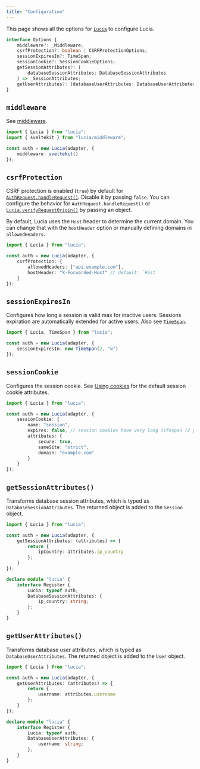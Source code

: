 ```yaml
---
title: "Configuration"
---
```


This page shows all the options for [`Lucia`]() to configure Lucia.

```ts
interface Options {
	middleware?: _Middleware;
	csrfProtection?: boolean | CSRFProtectionOptions;
	sessionExpiresIn?: TimeSpan;
	sessionCookie?: SessionCookieOptions;
	getSessionAttributes?: (
		databaseSessionAttributes: DatabaseSessionAttributes
	) => _SessionAttributes;
	getUserAttributes?: (databaseUserAttributes: DatabaseUserAttributes) => _UserAttributes;
}
```

## `middleware`

See [middleware]().

```ts
import { Lucia } from "lucia";
import { sveltekit } from "lucia/middleware";

const auth = new Lucia(adapter, {
	middleware: sveltekit()
});
```

## `csrfProtection`

CSRF protection is enabled (`true`) by default for [`AuthRequest.handleRequest()`](). Disable it by passing `false`. You can configure the behavior for `AuthRequest.handleRequest()` or [`Lucia.verifyRequestOrigin()`]() by passing an object.

By default, Lucia uses the `Host` header to determine the current domain. You can change that with the `hostHeader` option or manually defining domains in `allowedHeaders`.

```ts
import { Lucia } from "lucia";

const auth = new Lucia(adapter, {
	csrfProtection: {
		allowedHeaders: ["api.example.com"],
		hostHeader: "X-Forwarded-Host" // default: `Host`
	}
});
```

## `sessionExpiresIn`

Configures how long a session is valid max for inactive users. Sessions expiration are automatically extended for active users. Also see [`TimeSpan`]().

```ts
import { Lucia, TimeSpan } from "lucia";

const auth = new Lucia(adapter, {
	sessionExpiresIn: new TimeSpan(2, "w")
});
```

## `sessionCookie`

Configures the session cookie. See [Using cookies]() for the default session cookie attributes.

```ts
import { Lucia } from "lucia";

const auth = new Lucia(adapter, {
	sessionCookie: {
		name: "session",
		expires: false, // session cookies have very long lifespan (2 years)
		attributes: {
			secure: true,
			sameSite: "strict",
			domain: "example.com"
		}
	}
});
```

## `getSessionAttributes()`

Transforms database session attributes, which is typed as `DatabaseSessionAttributes`. The returned object is added to the `Session` object.

```ts
import { Lucia } from "lucia";

const auth = new Lucia(adapter, {
	getSessionAttributes: (attributes) => {
		return {
			ipCountry: attributes.ip_country
		};
	}
});

declare module "lucia" {
	interface Register {
		Lucia: typeof auth;
		DatabaseSessionAttributes: {
			ip_country: string;
		};
	}
}
```

## `getUserAttributes()`

Transforms database user attributes, which is typed as `DatabaseUserAttributes`. The returned object is added to the `User` object.

```ts
import { Lucia } from "lucia";

const auth = new Lucia(adapter, {
	getUserAttributes: (attributes) => {
		return {
			username: attributes.username
		};
	}
});

declare module "lucia" {
	interface Register {
		Lucia: typeof auth;
		DatabaseUserAttributes: {
			username: string;
		};
	}
}
```
